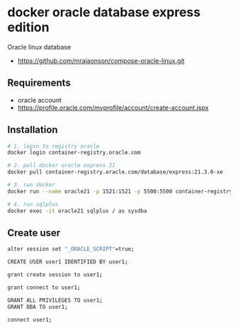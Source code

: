 # docker oracle database express edition
Oracle linux database

* https://github.com/mrajaonson/compose-oracle-linux.git

## Requirements

* oracle account
* https://profile.oracle.com/myprofile/account/create-account.jspx

## Installation

```bash
# 1. login to registry oracle
docker login container-registry.oracle.com

# 2. pull docker oracle express 21
docker pull container-registry.oracle.com/database/express:21.3.0-xe

# 3. run docker
docker run --name oracle21 -p 1521:1521 -p 5500:5500 container-registry.oracle.com/database/express:21.3.0-xe

# 4. run sqlplus
docker exec -it oracle21 sqlplus / as sysdba
```

## Create user

```bash
alter session set "_ORACLE_SCRIPT"=true;

CREATE USER user1 IDENTIFIED BY user1;

grant create session to user1;

grant connect to user1;

GRANT ALL PRIVILEGES TO user1;
GRANT DBA TO user1;

connect user1;
```